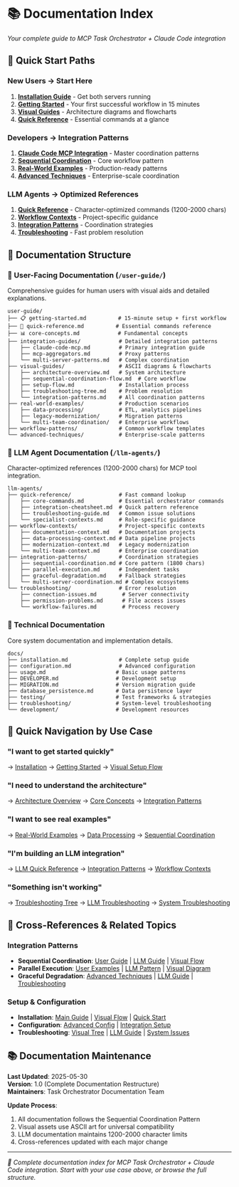 # 📚 Documentation Index

*Your complete guide to MCP Task Orchestrator + Claude Code integration*

## 🚀 Quick Start Paths

### New Users → Start Here
1. **[Installation Guide](./installation.md)** - Get both servers running
2. **[Getting Started](./user-guide/getting-started.md)** - Your first successful workflow in 15 minutes
3. **[Visual Guides](./user-guide/visual-guides/)** - Architecture diagrams and flowcharts
4. **[Quick Reference](./user-guide/quick-reference.md)** - Essential commands at a glance

### Developers → Integration Patterns
1. **[Claude Code MCP Integration](./user-guide/integration-guides/claude-code-mcp.md)** - Master coordination patterns
2. **[Sequential Coordination](./user-guide/visual-guides/sequential-coordination-flow.md)** - Core workflow pattern
3. **[Real-World Examples](./user-guide/real-world-examples/)** - Production-ready patterns
4. **[Advanced Techniques](./user-guide/advanced-techniques/)** - Enterprise-scale coordination

### LLM Agents → Optimized References
1. **[Quick Reference](./llm-agents/quick-reference/)** - Character-optimized commands (1200-2000 chars)
2. **[Workflow Contexts](./llm-agents/workflow-contexts/)** - Project-specific guidance
3. **[Integration Patterns](./llm-agents/integration-patterns/)** - Coordination strategies
4. **[Troubleshooting](./llm-agents/troubleshooting/)** - Fast problem resolution

## 📖 Documentation Structure

### 🎯 User-Facing Documentation (`/user-guide/`)
Comprehensive guides for human users with visual aids and detailed explanations.

```
user-guide/
├── 📋 getting-started.md          # 15-minute setup + first workflow
├── 🔧 quick-reference.md          # Essential commands reference  
├── 📊 core-concepts.md            # Fundamental concepts
├── integration-guides/            # Detailed integration patterns
│   ├── claude-code-mcp.md         # Primary integration guide
│   ├── mcp-aggregators.md         # Proxy patterns
│   └── multi-server-patterns.md   # Complex coordination
├── visual-guides/                 # ASCII diagrams & flowcharts
│   ├── architecture-overview.md   # System architecture
│   ├── sequential-coordination-flow.md  # Core workflow
│   ├── setup-flow.md              # Installation process
│   ├── troubleshooting-tree.md    # Problem resolution
│   └── integration-patterns.md    # All coordination patterns
├── real-world-examples/           # Production scenarios
│   ├── data-processing/           # ETL, analytics pipelines
│   ├── legacy-modernization/      # Migration patterns
│   └── multi-team-coordination/   # Enterprise workflows
├── workflow-patterns/             # Common workflow templates
└── advanced-techniques/           # Enterprise-scale patterns
```

### 🤖 LLM Agent Documentation (`/llm-agents/`)
Character-optimized references (1200-2000 chars) for MCP tool integration.

```
llm-agents/
├── quick-reference/               # Fast command lookup
│   ├── core-commands.md           # Essential orchestrator commands
│   ├── integration-cheatsheet.md  # Quick pattern reference
│   ├── troubleshooting-guide.md   # Common issue solutions
│   └── specialist-contexts.md     # Role-specific guidance
├── workflow-contexts/             # Project-specific contexts
│   ├── documentation-context.md   # Documentation projects
│   ├── data-processing-context.md # Data pipeline projects
│   ├── modernization-context.md   # Legacy modernization
│   └── multi-team-context.md      # Enterprise coordination
├── integration-patterns/          # Coordination strategies
│   ├── sequential-coordination.md # Core pattern (1800 chars)
│   ├── parallel-execution.md      # Independent tasks
│   ├── graceful-degradation.md    # Fallback strategies
│   └── multi-server-coordination.md # Complex ecosystems
└── troubleshooting/               # Error resolution
    ├── connection-issues.md        # Server connectivity
    ├── permission-problems.md      # File access issues
    └── workflow-failures.md        # Process recovery
```

### 🔧 Technical Documentation
Core system documentation and implementation details.

```
docs/
├── installation.md                # Complete setup guide
├── configuration.md               # Advanced configuration
├── usage.md                      # Basic usage patterns
├── DEVELOPER.md                  # Development setup
├── MIGRATION.md                  # Version migration guide
├── database_persistence.md       # Data persistence layer
├── testing/                      # Test frameworks & strategies
├── troubleshooting/              # System-level troubleshooting
└── development/                  # Development resources
```

## 🎯 Quick Navigation by Use Case

### "I want to get started quickly"
→ [Installation](./installation.md) → [Getting Started](./user-guide/getting-started.md) → [Visual Setup Flow](./user-guide/visual-guides/setup-flow.md)

### "I need to understand the architecture"
→ [Architecture Overview](./user-guide/visual-guides/architecture-overview.md) → [Core Concepts](./user-guide/core-concepts.md) → [Integration Patterns](./user-guide/integration-guides/)

### "I want to see real examples"
→ [Real-World Examples](./user-guide/real-world-examples/) → [Data Processing](./user-guide/real-world-examples/data-processing/) → [Sequential Coordination](./user-guide/visual-guides/sequential-coordination-flow.md)

### "I'm building an LLM integration"
→ [LLM Quick Reference](./llm-agents/quick-reference/) → [Integration Patterns](./llm-agents/integration-patterns/) → [Workflow Contexts](./llm-agents/workflow-contexts/)

### "Something isn't working"
→ [Troubleshooting Tree](./user-guide/visual-guides/troubleshooting-tree.md) → [LLM Troubleshooting](./llm-agents/troubleshooting/) → [System Troubleshooting](./troubleshooting/)

## 🔗 Cross-References & Related Topics

### Integration Patterns
- **Sequential Coordination**: [User Guide](./user-guide/integration-guides/claude-code-mcp.md#sequential-coordination-pattern) | [LLM Guide](./llm-agents/integration-patterns/sequential-coordination.md) | [Visual Flow](./user-guide/visual-guides/sequential-coordination-flow.md)
- **Parallel Execution**: [User Examples](./user-guide/real-world-examples/) | [LLM Pattern](./llm-agents/integration-patterns/parallel-execution.md) | [Visual Diagram](./user-guide/visual-guides/integration-patterns.md#parallel-execution-pattern)
- **Graceful Degradation**: [Advanced Techniques](./user-guide/advanced-techniques/) | [LLM Guide](./llm-agents/integration-patterns/graceful-degradation.md) | [Troubleshooting](./user-guide/visual-guides/troubleshooting-tree.md)

### Setup & Configuration
- **Installation**: [Main Guide](./installation.md) | [Visual Flow](./user-guide/visual-guides/setup-flow.md) | [Quick Start](./user-guide/getting-started.md#installation)
- **Configuration**: [Advanced Config](./configuration.md) | [Integration Setup](./user-guide/integration-guides/claude-code-mcp.md#configuration)
- **Troubleshooting**: [Visual Tree](./user-guide/visual-guides/troubleshooting-tree.md) | [LLM Guide](./llm-agents/troubleshooting/) | [System Issues](./troubleshooting/)

## 📚 Documentation Maintenance

**Last Updated**: 2025-05-30  
**Version**: 1.0 (Complete Documentation Restructure)  
**Maintainers**: Task Orchestrator Documentation Team  

**Update Process**:
1. All documentation follows the Sequential Coordination Pattern
2. Visual assets use ASCII art for universal compatibility
3. LLM documentation maintains 1200-2000 character limits
4. Cross-references updated with each major change

---
*📖 Complete documentation index for MCP Task Orchestrator + Claude Code integration. Start with your use case above, or browse the full structure.*
